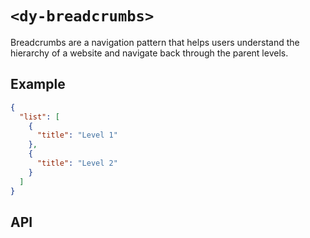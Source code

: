 # `<dy-breadcrumbs>`

Breadcrumbs are a navigation pattern that helps users understand the hierarchy of a website and navigate back through the parent levels.

## Example

<gbp-example name="dy-breadcrumbs" src="https://esm.sh/duoyun-ui/elements/breadcrumbs">

```json
{
  "list": [
    {
      "title": "Level 1"
    },
    {
      "title": "Level 2"
    }
  ]
}
```

</gbp-example>

## API

<gbp-api src="/src/elements/breadcrumbs.ts"></gbp-api>
